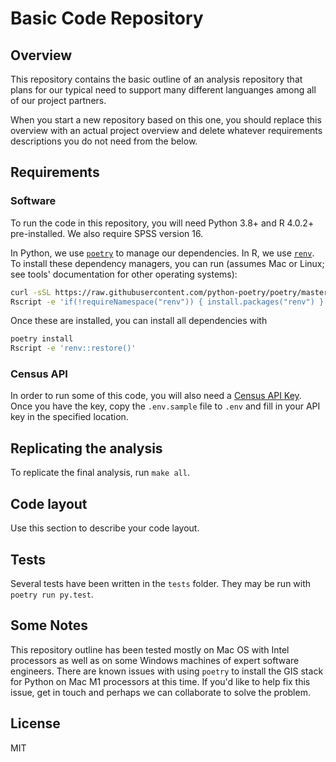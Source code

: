 # Basic Code Repository

## Overview

This repository contains the basic outline of an analysis repository that plans for
our typical need to support many different languanges among all of our project partners.

When you start a new repository based on this one, you should replace this overview
with an actual project overview and delete whatever requirements descriptions you
do not need from the below.

## Requirements

### Software

To run the code in this repository, you will need Python 3.8+ and R 4.0.2+ pre-installed.
We also require SPSS version 16.

In Python, we use [`poetry`](https://python-poetry.org/) to manage our dependencies. In R, we use [`renv`](https://rstudio.github.io/renv/articles/renv.html).
To install these dependency managers, you can run (assumes Mac or Linux; see tools' documentation for other operating systems):

```bash
curl -sSL https://raw.githubusercontent.com/python-poetry/poetry/master/get-poetry.py | python3 -
Rscript -e 'if(!requireNamespace("renv")) { install.packages("renv") }'
```

Once these are installed, you can install all dependencies with

```bash
poetry install
Rscript -e 'renv::restore()'
```

### Census API

In order to run some of this code, you will also need a [Census API Key](https://api.census.gov/data/key_signup.html). Once you have the key, copy the `.env.sample` file to `.env` and fill in your API key in the specified location.

## Replicating the analysis

To replicate the final analysis, run `make all`.

## Code layout

Use this section to describe your code layout.

## Tests

Several tests have been written in the `tests` folder. They may be run with `poetry run py.test`.

## Some Notes

This repository outline has been tested mostly on Mac OS with Intel processors as well
as on some Windows machines of expert software engineers. There are known issues with
using `poetry` to install the GIS stack for Python on Mac M1 processors at this time.
If you'd like to help fix this issue, get in touch and perhaps we can collaborate to
solve the problem.

## License

MIT
